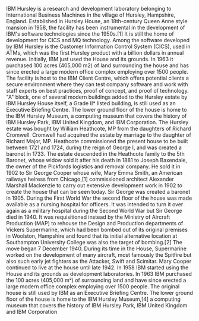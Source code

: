 IBM Hursley is a research and development laboratory belonging to International Business Machines in the village of Hursley, Hampshire, England. Established in Hursley House, an 18th-century Queen Anne style mansion in 1958, the facility has been instrumental in the development of IBM's software technologies since the 1950s.[1] It is still the home of development for CICS and MQ technology. Among the software developed by IBM Hursley is the Customer Information Control System (CICS), used in ATMs, which was the first Hursley product with a billion dollars in annual revenue. Initially, IBM just used the House and its grounds. In 1963 it purchased 100 acres (405,000 m2) of land surrounding the house and has since erected a large modern office complex employing over 1500 people. The facility is host to the IBM Client Centre, which offers potential clients a secure environment where they can test company software and work with staff experts on best practices, proof of concept, and proof of technology.
"A" block, one of several modern buildings added to the Hursley estate by IBM Hursley House itself, a Grade II* listed building, is still used as an Executive Briefing Centre. The lower ground floor of the house is home to the IBM Hursley Museum, a computing museum that covers the history of IBM Hursley Park, IBM United Kingdom, and IBM Corporation.
The Hursley estate was bought by William Heathcote, MP from the daughters of Richard Cromwell. Cromwell had acquired the estate by marriage to the daughter of Richard Major, MP. Heathcote commissioned the present house to be built between 1721 and 1724, during the reign of George I, and was created a baronet in 1733. The estate descended in the Heathcote family to the 5th Baronet, whose widow sold it after his death in 1881 to Joseph Baxendale, the owner of the Pickfords logistics and removal company. He sold it in 1902 to Sir George Cooper whose wife, Mary Emma Smith, an American railways heiress from Chicago,[1] commissioned architect Alexander Marshall Mackenzie to carry out extensive development work in 1902 to create the house that can be seen today. Sir George was created a baronet in 1905. During the First World War the second floor of the house was made available as a nursing hospital for officers. It was intended to turn it over again as a military hospital during the Second World War but Sir George died in 1940. It was requisitioned instead by the Ministry of Aircraft Production (MAP) to rehouse the Design and Production departments of Vickers Supermarine, which had been bombed out of its original premises in Woolston, Hampshire and found that its initial alternative location at Southampton University College was also the target of bombing.[2] The move began 7 December 1940. During its time in the House, Supermarine worked on the development of many aircraft, most famously the Spitfire but also such early jet fighters as the Attacker, Swift and Scimitar. Mary Cooper continued to live at the house until late 1942. In 1958 IBM started using the House and its grounds as development laboratories. In 1963 IBM purchased the 100 acres (405,000 m²) of surrounding land and have since erected a large modern office complex employing over 1500 people. The original house is still used by IBM as an Executive Briefing Centre. The lower ground floor of the house is home to the IBM Hursley Museum,[4] a computing museum that covers the history of IBM Hursley Park, IBM United Kingdom and IBM Corporation
